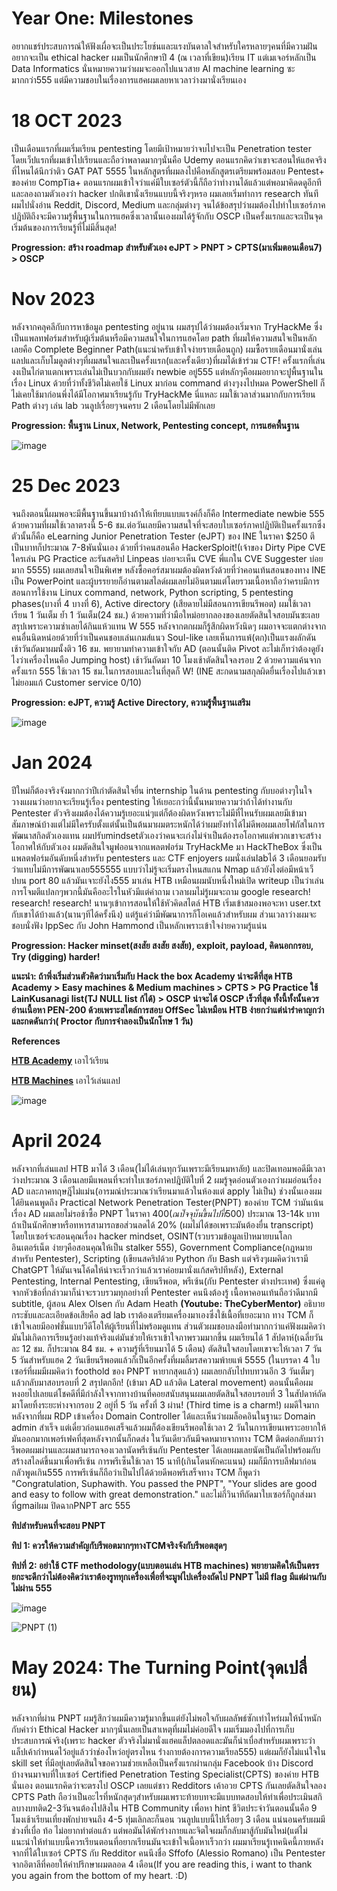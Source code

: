 <h1>Year One: Milestones</h1>

อยากแชร์ประสบการณ์ให้ฟังเผื่อจะเป็นประโยช์นและแรงบันดาลใจสำหรับใครหลายๆคนที่มีความฝันอยากจะเป็น ethical hacker 
ผมเป็นนักศึกษาปี 4 (ณ เวลาที่เขียน)เรียน IT แต่เมเจอร์หลักเป็น Data Informatics นั่นหมายความว่าผมจะออกไปแนวสาย AI machine learning ซะมากกว่า555
แต่มีความชอบในเรื่องการแฮคผมเลยหาเวลาว่างมานั่งเรียนเอง

<h1>18 OCT 2023</h1>

เป็นเดือนแรกที่ผมเริ่มเรียน pentesting โดยมีเป้าหมายว่าจบไปจะเป็น Penetration tester โดยเว็ปแรกที่ผมเข้าไปเรียนและถือว่าพลาดมากๆนั่นคือ Udemy ตอนแรกคิดว่าเขาจะสอนให้แฮคจริงที่ไหนได้นึกว่าติว GAT PAT 5555
ในหลักสูตรที่ผมลงไปคือหลักสูตรเตรียมพร้อมสอบ Pentest+ ของค่าย CompTia+ ตอนแรกผมเข้าใจว่าแค่มีใบเซอร์ตัวนี้ก็ถือว่าทำงานได้แล้วแต่พอมาคิดดดูอีกทีและลองถามตัวเองว่า hacker ปกติเขานั่งเรียนแบบนี้จริงๆหรอ ผมเลยเริ่มทำการ research ทันทีผมไปนั่งอ่าน Reddit, Discord, Medium และกลุ่มต่างๆ
จนได้ข้อสรุปว่าผมต้องไปทำใบเซอร์ภาคปฎิบัติถึงจะมีความรู้พื้นฐานในการแฮคซึ่งเวลานั้นเองผมได้รู้จักกับ OSCP เป็นครั้งแรกและจะเป็นจุดเริ่มต้นของการเรียนรู้ที่ไม่มีสิ้นสุด!

**Progression: สร้าง roadmap สำหรับตัวเอง eJPT > PNPT > CPTS(มาเพิ่มตอนเดือน7) > OSCP**

<h1>Nov 2023</h1>

หลังจากคลุคลีกับการหาข้อมูล pentesting อยู่นาน ผมสรุปได้ว่าผมต้องเริ่มจาก TryHackMe ซึ่งเป็นแพลทฟอร์มสำหรับผู้เริ่มต้นหรือมีความสนใจในการแฮคโดย path ที่ผมให้ความสนใจเป็นหลักเลยคือ Complete Beginner Path(แนะนำครับเข้าใจง่ายรายเดือนถูก) ผมซื้อรายเดือนมานั่งเล่นแลปและเก็บโมดูลต่างๆที่ผมสนใจและเป็นครั้งแรก(และครั้งเดียว)ที่ผมได้เข้าร่วม CTF!
ครั้งแรกที่เล่นงงเป็นไก่ตาแตกเพราะเล่นไม่เป็นบวกกับผมยัง newbie อยู่555 แต่หลักๆคือผมอยากจะปูพื้นฐานในเรื่อง Linux ด้วยที่ว่าทั้งชีวิตไม่เคยใช้ Linux มาก่อน command ต่างๆงงไปหมด PowerShell ก็ไม่เคยใช้มาก่อนพึ่งได้มีโอกาศมาเรียนรู้กับ TryHackMe นี่แหละ ผมใช้เวลาส่วนมากกับการเรียน Path ต่างๆ เล่น lab วนลูปเรื่อยๆจนครบ 2 เดือนโดยไม่มีพักเลย

**Progression: พื้นฐาน Linux, Network, Pentesting concept, การแฮคพื้นฐาน**

![image](https://github.com/user-attachments/assets/3b92662f-b412-4b05-b7df-a95d8884719f)


<h1>25 Dec 2023</h1>

จนถึงตอนนี้ผมพอจะมีพื้นฐานขึ้นมาบ้างถ้าให้เทียบแบบแรงค์กิ้งก็คือ Intermediate newbie 555 ด้วยความที่ผมใช้เวลาตรงนี้ 5-6 ชม.ต่อวันเลยมีความสนใจที่จะสอบใบเซอร์ภาคปฎิบัติเป็นครั้งแรกซึ่งตัวนั้นก็คือ eLearning Junior Penetration Tester (eJPT) ของ INE ในราคา $250 ตีเป็นบาทก็ประมาณ 7-8พันนั่นเอง ด้วยที่ว่าคนสอนคือ HackerSploit!(เจ้าของ Dirty Pipe CVE ใครเล่น PG Practice ละรันสคริป Linpeas บ่อยจะเห็น CVE พี่แกใน CVE Suggester บ่อยมาก 5555)
ผมเลยสนใจเป็นพิเศษ หลังซื้อคอร์สมาผมต้องผิดหวังด้วยที่ว่าคอนเท้นสอนของทาง INE เป็น PowerPoint และผู้บรรยายก็อ่านตามสไลด์ผมเลยไม่อินตามแต่โดยรวมเนื้อหาถือว่าครบมีการสอนการใช้งาน Linux command, network, Python scripting, 5 pentesting phases(บางที่ 4 บางที่ 6), Active directory (เสียดายไม่มีสอนการเขียนรีพอต) ผมใช้เวลาเรียน 1 วันเต็ม ย้ำ 1 วันเต็ม(24 ชม.) ด้วยความที่ว่ามือใหม่อยากลองของเลยตัดสินใจสอบมันซะเลยสรุปเพราะความซ่าเลยได้กินแห้วแทน W 555
หลังจากตกผมก็รู้สึกผิดหวังนิดๆ ผมอาจจะแตกต่างจากคนอื่นนิดหน่อยด้วยที่ว่าเป็นคนชอบเล่นเกมส์แนว Soul-like เลยเห็นการแพ้(ตก)เป็นแรงผลักดัน เช้าวันถัดมาผมนั้งติว 16 ชม. พยายามทำความเข้าใจกับ AD (ตอนนั้นติด Pivot ละไม่เก็ทว่าต้องดูยังไงว่าเครื่องไหนคือ Jumping host) เช้าวันถัดมา 10 โมงเช้าตัดสินใจลงรอบ 2 ด้วยความแค้นจากครั้งแรก 555 ใช้เวลา 15 ชม.ในการสอบและในที่สุดก็ W! (INE สะกดนามสกุลผิดยื่นเรื่องไปแล้วเขาไม่ยอมแก้ Customer service 0/10)

**Progression: eJPT, ความรู้ Active Directory, ความรู้พื้นฐานเสริม**

![image](https://github.com/user-attachments/assets/f409ca16-a11f-46fd-b9e1-5d6ddc67b7cd)


<h1>Jan 2024</h1>

ปีใหม่ก็ต้องจริงจังมากกว่าปีเก่าตัดสินใจยื่น internship ในด้าน pentesting กับบอต่างๆในใจวางแผนว่าอยากจะเรียนรู้เรื่อง pentesting ให้เยอะกว่านี้นั้นหมายความว่าถ้าได้ทำงานกับ Pentester ตัวจริงผมต้องได้ความรู้เยอะแน่ๆแต่ก็ต้องผิดหวังเพราะไม่มีที่ไหนรับผมเลยมีเข้ามาสัมภาษณ์บ้างแต่ไม่มีใครรับตั้งแต่นั้นเป็นต้นมาผมตระหนักได้ว่าผมยังทำได้ไม่ดีพอผมเลยโฟกัสในการพัฒนาสกิลตัวเองแทน ผมปรับmindsetตัวเองว่าคนจะเก่งไม่จำเป็นต้องรอโอกาศแต่พวกเขาจะสร้างโอกาศให้กับตัวเอง ผมตัดสินใจมูฟออนจากแพลตฟอร์ม TryHackMe มา HackTheBox ซึ่งเป็นแพลตฟอร์มอันดับหนึ่งสำหรับ pentesters และ CTF enjoyers ผมนั่งเล่นlabได้ 3 เดือนยอมรับว่าแทบไม่มีการพัฒนาเลย555555 แบบว่าไม่รู้จะเริ่มตรงไหนสแกน Nmap แล้วยังไงต่อมีหน้าเว็ปบน port 80 แล้วมันเจาะยังไง555 มาเล่น HTB เหมือนผมนับหนึ่งใหม่เปิด writeup เป็นว่าเล่นการโจมตีแปลกๆพวกนี้มันคืออะไรในหัวมีแต่คำถาม เวลาผมไม่รู้ผมจะถาม google research! research! research! นานๆเข้าการสอนให้ใช้หัวคิดสไตล์ HTB เริ่มเข้าสมองพอจะหา user.txt กับเขาได้บ้างแล้ว(นานๆทีได้ครั้งนึง) แต่รู้แค่ว่ามีพัฒนาการก็โอเคแล้วสำหรับผม ส่วนเวลาว่างผมจะชอบนั่งฟัง IppSec กับ John Hammond เป็นหลักเพราะเข้าใจง่ายความรู้แน่น

**Progression: Hacker minset(สงสัย สงสัย สงสัย), exploit, payload, คิดนอกกรอบ, Try (digging) harder!**

**แนะนำ: ถ้าพึ่งเริ่มส่วนตัวคิดว่ามาเริ่มกับ Hack the box Academy น่าจะดีที่สุด HTB Academy > Easy machines & Medium machines > CPTS > PG Practice ใช้ LainKusanagi list(TJ NULL list ก้ได้) > OSCP น่าจะได้ OSCP เร็วที่สุด ทั้งนี้ทั้งนั้นควรอ่านเนื้อหา PEN-200 ด้วยเพราะสไตล์การสอบ OffSec ไม่เหมือน HTB ง่ายกว่าแต่น่ารำคาญกว่าและกดดันกว่า( Proctor กับการจำลองเป็นนักโทษ 1 วัน)**

**References**

**[HTB Academy](https://academy.hackthebox.com/)** เอาไว้เรียน

**[HTB Machines](https://app.hackthebox.com/home)** เอาไว้เล่นแลป

![image](https://github.com/user-attachments/assets/1ec29eea-5c91-43e4-8dc0-c07b5fd8a406)


<h1>April 2024</h1>

หลังจากที่เล่นแลป HTB มาได้ 3 เดือน(ไม่ได้เล่นทุกวันเพราะมีเรียนมหาลัย) และปิดเทอมพอดีมีเวลาว่างประมาณ 3 เดือนเลยมีแพลนที่จะทำใบเซอร์ภาคปฎิบัติใบที่ 2 ผมรู้จุดอ่อนตัวเองกว่าผมอ่อนเรื่อง AD และภาคทฤษฎีไม่แม่น(อารมณ์ประมาณว่าเรียนมาแล้วในห้องแต่ apply ไม่เป็น) ช่วงนั้นเองผมได้ยินคนพูดถึง Practical Network Penetration Tester(PNPT) ของค่าย TCM ว่ามันเน้นเรื่อง AD ผมเลยไม่รอช้าซื้อ PNPT ในราคา 400$(ณ ปัจจุบันขึ้นไปที่ 500$) ประมาณ 13-14k บาทถ้าเป็นนักศึกษาหรือทหารสามารถขอส่วนลดได้ 20% (ผมไม่ได้ขอเพราะมันต้องยื่น transcript) โดยใบเซอร์จะสอนคุณเรื่อง hacker mindset, OSINT(รวบรวมข้อมูลเป้าหมายบนโลกอินเตอร์เน็ต ง่ายๆคือสอนคุณให้เป็น stalker 555), Government Compliance(กฎหมายสำหรับ Pentester), Scripting (เขียนสคริปด้วย Python กับ Bash แต่จริงๆผมคิดว่าเรามี ChatGPT ให้มันเจนโค้ดให้น่าจะเร็วกว่าแล้วเราค่อยมานั่งแก้สคริปทีหลัง), External Pentesting, Internal Pentesting, เขียนรีพอต, พรีเซ้น(กับ Pentester ต่างประเทศ) ซึ่งแค่ดูจากหัวข้อที่กล่าวมาก็น่าจะรวบรวมทุกอย่างที่ Pentester คนนึงต้องรู้ เนื้อหาคอนเท้นถือว่าดีมากมี subtitle, ผู้สอน Alex Olsen กับ Adam Heath **(Youtube: TheCyberMentor)** อธิบายกระชับและละเอียดข้อเสียคือ ad lab เราต้องเตรียมเครื่องมาเองซึ่งใช้เนื้อที่เยอะมาก ทาง TCM ก็เข้าใจเลยมีออฟชั่นแบบวีดีโอให้ผู้เรียนที่ไม่พร้อมดูแทน ส่วนตัวผมชอบลงมือทำมากกว่าแค่ฟังผมคิดว่ามันไม่เกิดการเรียนรู้อย่างแท้จริงแต่มันช่วยให้เราเข้าใจภาพรวมมากขึ้น ผมเรียนได้ 1 สัปดาห์(เฉลี่ยวันละ 12 ชม. ก็ประมาณ 84 ชม. + ความรู้ที่เรียนมาได้ 5 เดือน) ตัดสินใจสอบโดยเขาจะให้เวลา 7 วัน 5 วันสำหรับแฮค 2 วันเขียนรีพอตแล้วก็เป็นอีกครั้งที่ผมลิ้มรสความพ้ายแพ้ 5555 (ในบรรดา 4 ใบเซอร์ที่ผมมีผมคิดว่า foothold ของ PNPT หายากสุดแล้ว) ผมเลยกลับไปทบทวนอีก 3 วันเต็มๆแล้วกลับมาสอบรอบที่ 2 สรุปตกอีก! (เข้ามา AD แล้วติด Lateral movement) ตอนนั้นคือผมหงอยไปเลยแต่โชคดีที่มีกำลังใจจากทางบ้านที่คอยสนับสนุนผมเลยตัดสินใจสอบรอบที่ 3 ในสัปดาห์ถัดมาโดยทิ้งระยะห่างจากรอบ 2 อยู่ที่ 5 วัน ครั้งที่ 3 ผ่าน! (Third time is a charm!) ผมดีใจมากหลังจากที่ผม RDP เข้าเครื่อง Domain Controller ได้และเห็นว่าผมล็อคอินในฐานะ Domain admin สำเร็จ แต่เดี๋ยวก่อนแฮคเสร็จแล้วผมก็ต้องเขียนรีพอตใช้เวลา 2 วันในการเขียนเพราะอยากให้มันออกมากเพอร์เฟคที่สุดหลังจากนั้นก็กดส่ง ในวันเดียวกันมีจดหมายจากทาง TCM ติดต่อกลับมาว่ารีพอตผมผ่านและผมสามารถจองเวลานัดพรีเซ้นกับ Pentester ได้เลยผมเลยนัดเป็นถัดไปพร้อมกับสร้างสไลด์ขึ้นมาเพื่อพรีเซ้น การพรีเซ็นใช้เวลา 15 นาที(เกินโดนหักคะแนน) ผมก็มีการบลีฟมาก่อนกลัวพูดเกิน555 การพรีเซ้นก็ถือว่าเป็นไปได้ด้วยดีพอพรีเสร็จทาง TCM ก็พูดว่า "Congratulation, Suphawith. You passed the PNPT", "Your slides are good and easy to follow with great demonstration." และไม่กี่วินาทีถัดมาใบเซอร์ก็ถูกส่งมาที่gmailผม ปิดฉากPNPT arc 555

**ทิปสำหรับคนที่จะสอบ PNPT**

**ทิป 1: ควรให้ความสำคัญกับรีพอตมากๆทางTCMจริงจังกับรีพอตสุดๆ**

**ทิปที่ 2: อย่าใช้ CTF methodology(แบบตอนเล่น HTB machines) พยายามคิดให้เป็นตรรยกะจะดีกว่าไม่ต้องคิดว่าเราต้องรูททุกเครื่องเพื่อที่จะมูฟไปเครื่องถัดไป PNPT ไม่มี flag มีแต่ผ่านกับไม่ผ่าน 555**

![image](https://github.com/user-attachments/assets/1b0b0c7d-4405-4b6a-b241-e8a2d22452de)

![PNPT (1)](https://github.com/user-attachments/assets/d37121ec-44e5-435a-8046-da22ae391dc4)

<h1>May 2024: The Turning Point(จุดเปลื่ยน)</h1>

หลังจากที่ผ่าน PNPT ผมรู้สึกว่าผมมีความรู้มากขึ้นแต่ยังไม่พอใจกับผลลัพธ์ซักเท่าไหร่ผมให้น้ำหนักกับคำว่า Ethical Hacker มากๆนั่นเลยเป็นสาเหตุที่ผมไม่ค่อยดีใจ ผมเริ่มมองไปที่การเก็บประสบการณ์จริง(เพราะ hacker ตัวจริงไม่มานั่งแฮคแล็ปตลอดและมันก็น่าเบื่อสำหรับผมเพราะว่าแล็ปเค้ากำหนดไว้อยู่แล้วว่าช่องโหว่อยู่ตรงไหน ร่่างกายต้องการความเรียล555) แต่ผมก็ยังไม่แน่ใจใน skill set ที่มีอยู่เลยตัดสินใจขอความช่วยเหลือเป็นครั้งแรกผ่านกลุ่ม Facebook บ้าง Discord บ้างจนมาจบที่ใบเซอร์ Certified Penetration Testing Specialist(CPTS) ของค่าย HTB นั่นเอง ตอนแรกคิดว่าจะตรงไป OSCP เลยแต่ชาว Redditors เค้าอวย CPTS กันเลยตัดสินใจลอง CPTS Path ถือว่าเป็นอะไรที่หนักสุดๆสำหรับผมเพราะท้ายบทจะมีแบบทดสอบให้ทำเพื่อประเมินสกิลบางบทติด2-3วันจนต้องไปสิงใน HTB Community เพื่อหา hint ชีวิตประจำวันตอนนั้นคือ 9 โมงเช้าเรียนเที่ยงพักบ่ายจนถึง 4-5 ทุ่มเลิกละก็นอน วนลูปแบบนี้ไปเรื่อยๆ 3 เดือน แน่นอนครับผมมีช่วงที่เบื่อ ท้อ ไม่อยากทำต่อแล้ว แต่พอมันได้พักร่างกายและจิตใจผมก็กลับมาสู้กับมันใหม่(แต่ไม่แนะนำให้ทำแบบนี้ควรเรียนตอนที่อยากเรียนมันจะเข้าใจเนื้อหาเร็วกว่า ผมมาเรียนรู้เทคนิคนี้ภายหลังจากที่ได้ใบเซอร์ CPTS กับ Redditor คนนึงชื่อ Sffofo (Alessio Romano) เป็น Pentester จากอิตาลีที่คอยให้คำปรึกษาผมตลอด 4 เดือน(If you are reading this, i want to thank you again from the bottom of my heart. :D)










